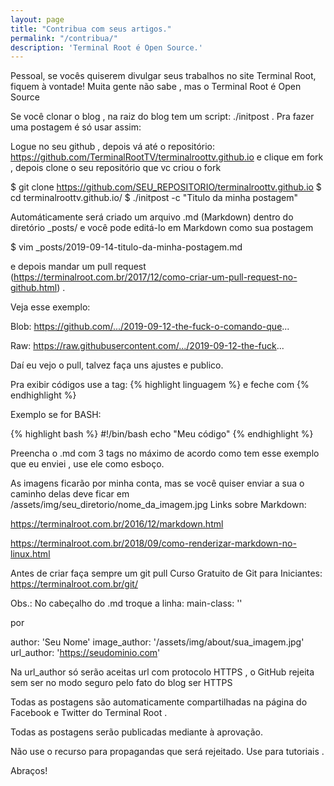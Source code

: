 ```yaml
---
layout: page
title: "Contribua com seus artigos."
permalink: "/contribua/"
description: 'Terminal Root é Open Source.'
---
```


Pessoal, se vocês quiserem divulgar seus trabalhos no site Terminal Root, fiquem à vontade! Muita gente não sabe , mas o Terminal Root é Open Source 

Se você  clonar o blog , na raiz do blog tem um script: ./initpost . Pra fazer  uma postagem é só usar assim:

Logue no seu github , depois vá até o repositório: https://github.com/TerminalRootTV/terminalroottv.github.io e clique em fork , depois clone o seu repositório que vc criou o fork

$ git clone https://github.com/SEU_REPOSITORIO/terminalroottv.github.io
$ cd terminalroottv.github.io/
$ ./initpost -c "Titulo da  minha postagem" 

Automáticamente será criado um arquivo .md (Markdown)  dentro do diretório _posts/ e você pode editá-lo em Markdown como sua  postagem 

$ vim _posts/2019-09-14-titulo-da-minha-postagem.md

e depois mandar um pull request (https://terminalroot.com.br/2017/12/como-criar-um-pull-request-no-github.html) . 

Veja esse exemplo:

Blob: https://github.com/.../2019-09-12-the-fuck-o-comando-que...

Raw: https://raw.githubusercontent.com/.../2019-09-12-the-fuck...

Daí eu vejo o pull, talvez faça uns ajustes e publico.

Pra exibir códigos use a tag: {% highlight linguagem %} e feche com {% endhighlight %}

Exemplo se for BASH: 

{% highlight bash %}
#!/bin/bash
echo "Meu código"
{% endhighlight %}

Preencha o .md com 3 tags no máximo de acordo como tem esse exemplo que eu enviei , use ele como esboço.

As imagens ficarão por minha conta, mas se você quiser enviar a sua o caminho delas deve ficar em /assets/img/seu_diretorio/nome_da_imagem.jpg
Links sobre Markdown:

https://terminalroot.com.br/2016/12/markdown.html

https://terminalroot.com.br/2018/09/como-renderizar-markdown-no-linux.html

Antes de criar faça sempre um git pull 
Curso Gratuito de Git para Iniciantes:
https://terminalroot.com.br/git/

Obs.: No cabeçalho do .md troque a linha:
main-class: ''

por

author: 'Seu Nome'
image_author: '/assets/img/about/sua_imagem.jpg'
url_author: 'https://seudominio.com'

Na url_author só serão aceitas url com protocolo HTTPS , o GitHub rejeita sem ser no modo seguro pelo fato do blog ser HTTPS

Todas as postagens são automaticamente compartilhadas na página do Facebook e Twitter do Terminal Root .

Todas as postagens serão publicadas mediante à aprovação.

Não use o recurso para propagandas que será rejeitado. Use para tutoriais .


Abraços!
